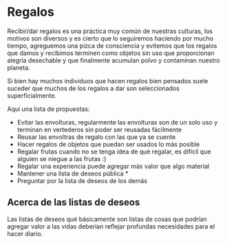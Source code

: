 # Regalos

Recibir/dar regalos es una práctica muy común de nuestras culturas, los motivos son diversos y es cierto que lo seguiremos haciendo por mucho tiempo, agreguemos una pizca de consciencia y evitemos que los regalos que damos y recibimos terminen como objetos sin uso que proporcionan alegría desechable y que finalmente acumulan polvo y contaminan nuestro planeta.

Si bien hay muchos individuos que hacen regalos bien pensados suele suceder que muchos de los regalos a dar son seleccionados superficialmente.

Aquí una lista de propuestas:

- Evitar las envolturas, regularmente las envolturas son de un solo uso y terminan en vertederos sin poder ser reusadas fácilmente
- Reusar las envoltras de regalo con las que ya se cuente
- Hacer regalos de objetos que puedan ser usados lo más posible
- Regalar frutas cuando no se tenga idea de qué regalar, es difícil que alguien se niegue a las frutas :)
- Regalar una experiencia puede agregar más valor que algo material
- Mantener una lista de deseos pública *
- Preguntar por la lista de deseos de los demás

## Acerca de las listas de deseos

Las listas de deseos qué básicamente son listas de cosas que podrían agregar valor a las vidas deberían reflejar profundas necesidades para el hacer diario.
